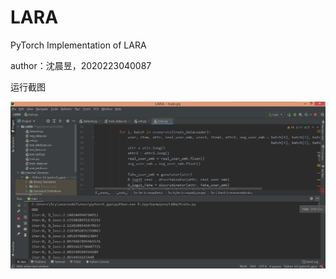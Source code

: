 # LARA
PyTorch Implementation of LARA


author：沈晨昱，2020223040087


运行截图



![image](https://github.com/cshen1024/LARA/blob/master/LARA.png)
